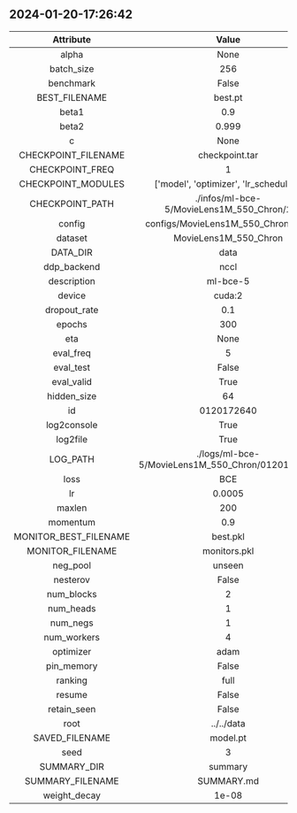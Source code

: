 
## 2024-01-20-17:26:42 


|  Attribute   |   Value   |
| :-------------: | :-----------: |
|  alpha  |   None    |
|  batch_size  |   256    |
|  benchmark  |   False    |
|  BEST_FILENAME  |   best.pt    |
|  beta1  |   0.9    |
|  beta2  |   0.999    |
|  c  |   None    |
|  CHECKPOINT_FILENAME  |   checkpoint.tar    |
|  CHECKPOINT_FREQ  |   1    |
|  CHECKPOINT_MODULES  |   ['model', 'optimizer', 'lr_scheduler']    |
|  CHECKPOINT_PATH  |   ./infos/ml-bce-5/MovieLens1M_550_Chron/2    |
|  config  |   configs/MovieLens1M_550_Chron.yaml    |
|  dataset  |   MovieLens1M_550_Chron    |
|  DATA_DIR  |   data    |
|  ddp_backend  |   nccl    |
|  description  |   ml-bce-5    |
|  device  |   cuda:2    |
|  dropout_rate  |   0.1    |
|  epochs  |   300    |
|  eta  |   None    |
|  eval_freq  |   5    |
|  eval_test  |   False    |
|  eval_valid  |   True    |
|  hidden_size  |   64    |
|  id  |   0120172640    |
|  log2console  |   True    |
|  log2file  |   True    |
|  LOG_PATH  |   ./logs/ml-bce-5/MovieLens1M_550_Chron/0120172640    |
|  loss  |   BCE    |
|  lr  |   0.0005    |
|  maxlen  |   200    |
|  momentum  |   0.9    |
|  MONITOR_BEST_FILENAME  |   best.pkl    |
|  MONITOR_FILENAME  |   monitors.pkl    |
|  neg_pool  |   unseen    |
|  nesterov  |   False    |
|  num_blocks  |   2    |
|  num_heads  |   1    |
|  num_negs  |   1    |
|  num_workers  |   4    |
|  optimizer  |   adam    |
|  pin_memory  |   False    |
|  ranking  |   full    |
|  resume  |   False    |
|  retain_seen  |   False    |
|  root  |   ../../data    |
|  SAVED_FILENAME  |   model.pt    |
|  seed  |   3    |
|  SUMMARY_DIR  |   summary    |
|  SUMMARY_FILENAME  |   SUMMARY.md    |
|  weight_decay  |   1e-08    |
